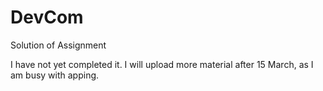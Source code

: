 # DevCom
Solution of Assignment

I have not yet completed it. I will upload more material after 15 March, as I am busy with apping.
